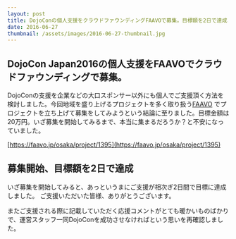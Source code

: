 ```yaml
---
layout: post
title: DojoConの個人支援をクラウドファウンディングFAAVOで募集。目標額を2日で達成！
date: 2016-06-27
thumbnail: /assets/images/2016-06-27-thumbnail.jpg
---
```

## DojoCon Japan2016の個人支援をFAAVOでクラウドファウンディングで募集。
DojoConの支援を企業などの大口スポンサー以外にも個人でご支援頂く方法を検討しました。今回地域を盛り上げるプロジェクトを多く取り扱う[FAAVO](https://faavo.jp/)
でプロジェクトを立ち上げて募集をしてみようという結論に至りました。目標金額は20万円。いざ募集を開始してみるまで、本当に集まるだろうか？と不安になっていました。

[https://faavo.jp/osaka/project/1395](https://faavo.jp/osaka/project/1395)

## 募集開始、目標額を2日で達成
いざ募集を開始してみると、あっというまにご支援が相次ぎ2日間で目標に達成しました。
ご支援いただいた皆様、ありがとうございます。

またご支援される際に記載していただく応援コメントがとても暖かいものばかりで、運営スタッフ一同DojoConを成功させなければという思いを再確認しました。
